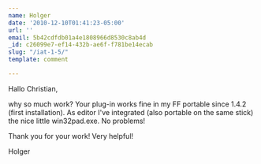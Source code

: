 ```yaml
---
name: Holger
date: '2010-12-10T01:41:23-05:00'
url: ''
email: 5b42cdfdb01a4e1808966d8530c8ab4d
_id: c26099e7-ef14-432b-ae6f-f781be14ecab
slug: "/iat-1-5/"
template: comment

---
```


Hallo Christian,

why so much work? Your plug-in works fine in my FF portable since 1.4.2
(first installation). As editor I've integrated (also portable on the same
stick) the nice little win32pad.exe. No problems!

Thank you for your work! Very helpful!

Holger
